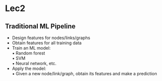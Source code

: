 # Lec2

## Traditional ML Pipeline
* Design features for nodes/links/graphs 
* Obtain features for all training data
* Train an ML model:   
▪ Random forest  
▪ SVM  
▪ Neural network, etc.  
* Apply the model:  
▪ Given a new node/link/graph, obtain its features and make a prediction  
